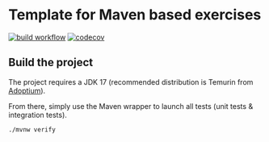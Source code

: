 # Template for Maven based exercises

[![build workflow](https://github.com/bricedumontepita/maven_starter_template/actions/workflows/build.yml/badge.svg)](https://github.com/bricedumontepita/maven_starter_template/actions)
[![codecov](https://codecov.io/gh/bricedumontepita/maven_starter_template/branch/main/graph/badge.svg)](https://codecov.io/gh/bricedumontepita/maven_starter_template)

## Build the project

The project requires a JDK 17 (recommended distribution is Temurin from [Adoptium](https://adoptium.net/)).

From there, simply use the Maven wrapper to launch all tests (unit tests & integration tests).

`./mvnw verify`
